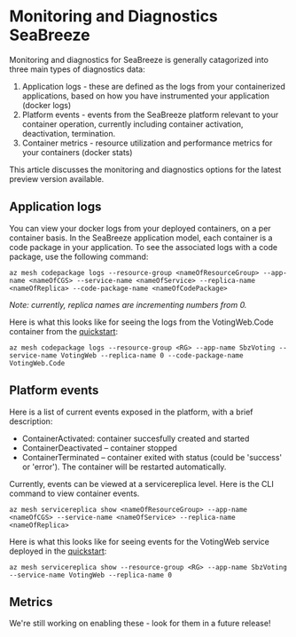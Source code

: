 # Monitoring and Diagnostics SeaBreeze 

Monitoring and diagnostics for SeaBreeze is generally catagorized into three main types of diagnostics data:

1. Application logs - these are defined as the logs from your containerized applications, based on how you have instrumented your application (docker logs)
2. Platform events - events from the SeaBreeze platform relevant to your container operation, currently including container activation, deactivation, termination.
3. Container metrics - resource utilization and performance metrics for your containers (docker stats)

This article discusses the monitoring and diagnostics options for the latest preview version available.

## Application logs

You can view your docker logs from your deployed containers, on a per container basis. In the SeaBreeze application model, each container is a code package in your application. To see the associated logs with a code package, use the following command:

```cli
az mesh codepackage logs --resource-group <nameOfResourceGroup> --app-name <nameOfCGS> --service-name <nameOfService> --replica-name <nameOfReplica> --code-package-name <nameOfCodePackage>
```

*Note: currently, replica names are incrementing numbers from 0.*

Here is what this looks like for seeing the logs from the VotingWeb.Code container from the [quickstart](application-deployment-quickstart.md):

```cli
az mesh codepackage logs --resource-group <RG> --app-name SbzVoting --service-name VotingWeb --replica-name 0 --code-package-name VotingWeb.Code
```

## Platform events

Here is a list of current events exposed in the platform, with a brief description: 

* ContainerActivated: container succesfully created and started
* ContainerDeactivated – container stopped
* ContainerTerminated – container exited with status (could be 'success' or 'error'). The container will be restarted automatically. 

Currently, events can be viewed at a servicereplica level. Here is the CLI command to view container events. 

```cli
az mesh servicereplica show <nameOfResourceGroup> --app-name <nameOfCGS> --service-name <nameOfService> --replica-name <nameOfReplica>
```

Here is what this looks like for seeing events for the VotingWeb service deployed in the [quickstart](application-deployment-quickstart.md):

```cli
az mesh servicereplica show --resource-group <RG> --app-name SbzVoting --service-name VotingWeb --replica-name 0 
```

## Metrics

We're still working on enabling these - look for them in a future release!